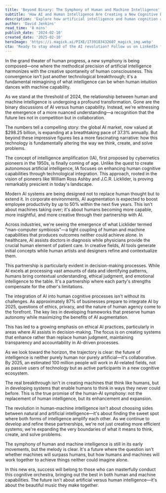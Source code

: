 ```yaml
---
title: 'Beyond Binary: The Symphony of Human and Machine Intelligence'
subtitle: 'How AI and Human Intelligence Are Creating a New Cognitive Era'
description: 'Explore how artificial intelligence and human cognition are merging to create a new era of enhanced capabilities. This article delves into the transformative partnership between human intuition and machine precision, examining how this collaboration is reshaping industries and expanding the boundaries of what we can achieve together.'
author: 'David Jenkins'
read_time: '8 mins'
publish_date: '2024-02-10'
created_date: '2025-02-10'
heroImage: 'https://i.magick.ai/PIXE/1739183432607_magick_img.webp'
cta: 'Ready to stay ahead of the AI revolution? Follow us on LinkedIn for daily insights into the evolving landscape of human-machine collaboration and be part of the conversation shaping our cognitive future.'
---
```


In the grand theater of human progress, a new symphony is being composed—one where the methodical precision of artificial intelligence harmonizes with the creative spontaneity of human consciousness. This convergence isn't just another technological breakthrough; it's a fundamental reimagining of what intelligence can be when human intuition dances with machine capability.

As we stand at the threshold of 2024, the relationship between human and machine intelligence is undergoing a profound transformation. Gone are the binary discussions of AI versus human capability. Instead, we're witnessing the emergence of a more nuanced understanding—a recognition that the future lies not in competition but in collaboration.

The numbers tell a compelling story: the global AI market, now valued at $298.25 billion, is expanding at a breathtaking pace of 37.3% annually. But beyond these impressive figures lies a more fascinating narrative: how this technology is fundamentally altering the way we think, create, and solve problems.

The concept of intelligence amplification (IA), first proposed by cybernetics pioneers in the 1950s, is finally coming of age. Unlike the quest to create autonomous artificial intelligence, IA focuses on enhancing human cognitive capabilities through technological integration. This approach, rooted in the vision of pioneers like William Ross Ashby and J.C.R. Licklider, is proving remarkably prescient in today's landscape.

Modern AI systems are being designed not to replace human thought but to extend it. In corporate environments, AI augmentation is expected to boost employee productivity by up to 50% within the next five years. This isn't about machines taking over; it's about humans becoming more capable, more insightful, and more creative through their partnership with AI.

Across industries, we're seeing the emergence of what Licklider termed "man-computer symbiosis"—a tight coupling of human and machine capabilities that produces outcomes neither could achieve alone. In healthcare, AI assists doctors in diagnosis while physicians provide the crucial human element of patient care. In creative fields, AI tools generate initial concepts while human artists and designers refine and contextualize them.

This partnership is particularly evident in decision-making processes. While AI excels at processing vast amounts of data and identifying patterns, humans bring contextual understanding, ethical judgment, and emotional intelligence to the table. It's a partnership where each party's strengths compensate for the other's limitations.

The integration of AI into human cognitive processes isn't without its challenges. As approximately 87% of businesses prepare to integrate AI by 2025, questions of ethics, privacy, and the nature of human agency come to the forefront. The key lies in developing frameworks that preserve human autonomy while maximizing the benefits of AI augmentation.

This has led to a growing emphasis on ethical AI practices, particularly in areas where AI assists in decision-making. The focus is on creating systems that enhance rather than replace human judgment, maintaining transparency and accountability in AI-driven processes.

As we look toward the horizon, the trajectory is clear: the future of intelligence is neither purely human nor purely artificial—it's collaborative. By 2025, an estimated 100 million people will work in AI-related fields, not as passive users of technology but as active participants in a new cognitive ecosystem.

The real breakthrough isn't in creating machines that think like humans, but in developing systems that enable humans to think in ways they never could before. This is the true promise of the human-AI symphony: not the replacement of human intelligence, but its enhancement and expansion.

The revolution in human-machine intelligence isn't about choosing sides between natural and artificial intelligence—it's about finding the sweet spot where both forms of intelligence amplify each other. As we continue to develop and refine these partnerships, we're not just creating more efficient systems; we're expanding the very boundaries of what it means to think, create, and solve problems.

The symphony of human and machine intelligence is still in its early movements, but the melody is clear. It's a future where the question isn't whether machines will surpass humans, but how humans and machines will work together to achieve things neither could imagine alone.

In this new era, success will belong to those who can masterfully conduct this cognitive orchestra, bringing out the best in both human and machine capabilities. The future isn't about artificial versus human intelligence—it's about the beautiful music they make together.